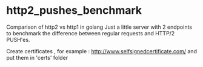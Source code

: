 # http2_pushes_benchmark
Comparison of http2 vs http1 in golang
Just a little server with 2 endpoints to benchmark the difference between regular requests and HTTP/2 PUSH'es.

Create certificates , for example : http://www.selfsignedcertificate.com/ and put them in 'certs' folder 
